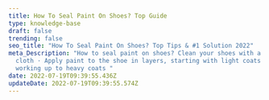 ```yaml
---
title: How To Seal Paint On Shoes? Top Guide
type: knowledge-base
draft: false
trending: false
seo_title: "How To Seal Paint On Shoes? Top Tips & #1 Solution 2022"
meta_Description: "How to seal paint on shoes? Clean your shoes with a damp
  cloth · Apply paint to the shoe in layers, starting with light coats and
  working up to heavy coats "
date: 2022-07-19T09:39:55.436Z
updateDate: 2022-07-19T09:39:55.574Z
---
```

